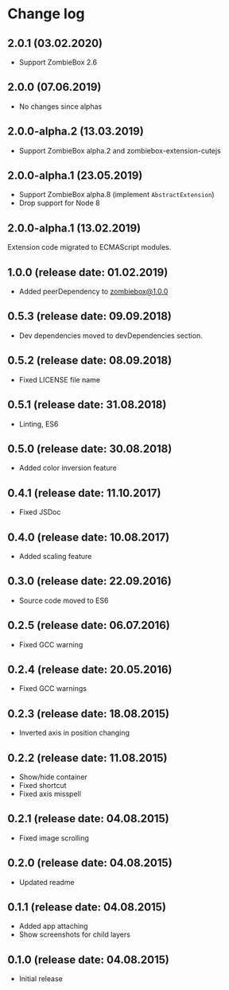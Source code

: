 # Change log

## 2.0.1 (03.02.2020)

* Support ZombieBox 2.6

## 2.0.0 (07.06.2019)

* No changes since alphas

## 2.0.0-alpha.2 (13.03.2019)

* Support ZombieBox alpha.2 and zombiebox-extension-cutejs

## 2.0.0-alpha.1 (23.05.2019)

* Support ZombieBox alpha.8 (implement `AbstractExtension`)
* Drop support for Node 8

## 2.0.0-alpha.1 (13.02.2019)

Extension code migrated to ECMAScript modules.

## 1.0.0 (release date: 01.02.2019)

* Added peerDependency to zombiebox@1.0.0

## 0.5.3 (release date: 09.09.2018)

* Dev dependencies moved to devDependencies section.

## 0.5.2 (release date: 08.09.2018)

* Fixed LICENSE file name

## 0.5.1 (release date: 31.08.2018)

* Linting, ES6

## 0.5.0 (release date: 30.08.2018)

* Added color inversion feature

## 0.4.1 (release date: 11.10.2017)

* Fixed JSDoc

## 0.4.0 (release date: 10.08.2017)

* Added scaling feature

## 0.3.0 (release date: 22.09.2016)

* Source code moved to ES6

## 0.2.5 (release date: 06.07.2016)

* Fixed GCC warning

## 0.2.4 (release date: 20.05.2016)

* Fixed GCC warnings

## 0.2.3 (release date: 18.08.2015)

* Inverted axis in position changing

## 0.2.2 (release date: 11.08.2015)

* Show/hide container
* Fixed shortcut
* Fixed axis misspell

## 0.2.1 (release date: 04.08.2015)

* Fixed image scrolling

## 0.2.0 (release date: 04.08.2015)

* Updated readme

## 0.1.1 (release date: 04.08.2015)

* Added app attaching
* Show screenshots for child layers

## 0.1.0 (release date: 04.08.2015)

* Initial release
